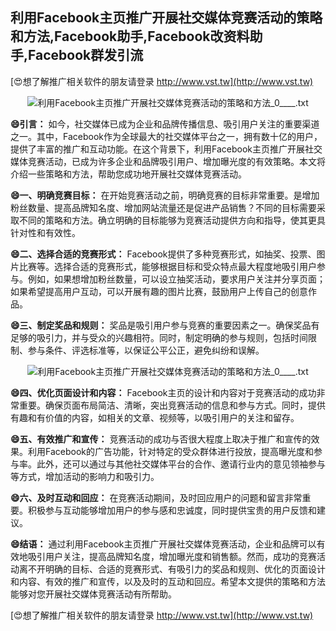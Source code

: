 ## **利用Facebook主页推广开展社交媒体竞赛活动的策略和方法,Facebook助手,Facebook改资料助手,Facebook群发引流**

[😍想了解推广相关软件的朋友请登录 http://www.vst.tw](http://www.vst.tw)

 <center><img src="https://vst.tw/MP4/tuiguang/png/0.png" alt="利用Facebook主页推广开展社交媒体竞赛活动的策略和方法_0____.txt"></center>

**😄引言：**
如今，社交媒体已成为企业和品牌传播信息、吸引用户关注的重要渠道之一。其中，Facebook作为全球最大的社交媒体平台之一，拥有数十亿的用户，提供了丰富的推广和互动功能。在这个背景下，利用Facebook主页推广开展社交媒体竞赛活动，已成为许多企业和品牌吸引用户、增加曝光度的有效策略。本文将介绍一些策略和方法，帮助您成功地开展社交媒体竞赛活动。

**😄一、明确竞赛目标：**
在开始竞赛活动之前，明确竞赛的目标非常重要。是增加粉丝数量、提高品牌知名度、增加网站流量还是促进产品销售？不同的目标需要采取不同的策略和方法。确立明确的目标能够为竞赛活动提供方向和指导，使其更具针对性和有效性。

**😄二、选择合适的竞赛形式：**
Facebook提供了多种竞赛形式，如抽奖、投票、图片比赛等。选择合适的竞赛形式，能够根据目标和受众特点最大程度地吸引用户参与。例如，如果想增加粉丝数量，可以设立抽奖活动，要求用户关注并分享页面；如果希望提高用户互动，可以开展有趣的图片比赛，鼓励用户上传自己的创意作品。

**😄三、制定奖品和规则：**
奖品是吸引用户参与竞赛的重要因素之一。确保奖品有足够的吸引力，并与受众的兴趣相符。同时，制定明确的参与规则，包括时间限制、参与条件、评选标准等，以保证公平公正，避免纠纷和误解。

 <center><img src="https://vst.tw/MP4/tuiguang/png/1.png" alt="利用Facebook主页推广开展社交媒体竞赛活动的策略和方法_0____.txt"></center>

**😄四、优化页面设计和内容：**
Facebook主页的设计和内容对于竞赛活动的成功非常重要。确保页面布局简洁、清晰，突出竞赛活动的信息和参与方式。同时，提供有趣和有价值的内容，如相关的文章、视频等，以吸引用户的关注和留存。

**😄五、有效推广和宣传：**
竞赛活动的成功与否很大程度上取决于推广和宣传的效果。利用Facebook的广告功能，针对特定的受众群体进行投放，提高曝光度和参与率。此外，还可以通过与其他社交媒体平台的合作、邀请行业内的意见领袖参与等方式，增加活动的影响力和吸引力。

**😄六、及时互动和回应：**
在竞赛活动期间，及时回应用户的问题和留言非常重要。积极参与互动能够增加用户的参与感和忠诚度，同时提供宝贵的用户反馈和建议。

**😄结语：**
通过利用Facebook主页推广开展社交媒体竞赛活动，企业和品牌可以有效地吸引用户关注，提高品牌知名度，增加曝光度和销售额。然而，成功的竞赛活动离不开明确的目标、合适的竞赛形式、有吸引力的奖品和规则、优化的页面设计和内容、有效的推广和宣传，以及及时的互动和回应。希望本文提供的策略和方法能够对您开展社交媒体竞赛活动有所帮助。

[😍想了解推广相关软件的朋友请登录 http://www.vst.tw](http://www.vst.tw)



